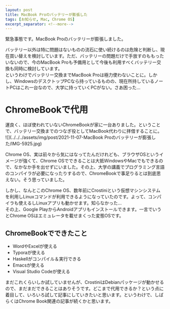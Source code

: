 ```yaml
---
layout: post
title: MacBook Proのバッテリーが膨張した
tags: [お知らせ, Mac, Chrome OS]
excerpt_separator: <!--more-->
---
```


緊急事態です。MacBook Proのバッテリーが膨張しました。  

バッテリー以外は特に問題はないものの流石に使い続けるのは危険と判断し、現在買い替えを検討しています。ただ、バッテリーの問題だけで手放すのももったいないので、今のMacBook Proも予備用として今後も利用すべくバッテリー交換も同時に検討しています。  
というわけでバッテリー交換までMacBook Proは極力使わないことに。しかし、WindowsのデスクトップPCなら持っているものの、現在所持しているノートPCはこれ一台なので、大学に持っていくPCがない。さあ困った…

<!--more-->

# ChromeBookで代用

運良く、ほぼ使われていないChromeBookが家に一台ありました。ということで、バッテリー交換までのつなぎ役としてMacBook代わりに拝借することに。  
![](../../../assets/img/post/2021-11-07-MacBook Proのバッテリーが膨張した/IMG-5925.jpg)  

Chrome OS、実は前々から気にはなってたんだけれども、ブラウザOSというイメージが強くて、Chrome OSでできることは大抵WindowsやMacでもできるので、なかなか手を出せずにいました。その上、大学の講義でプログラミング言語のコンパイラが必要になったりするので、ChromeBookで事足りるとは到底思えない。そう思っていました。  

しかし、なんとこのChrome OS、数年前にCrostiniという仮想マシンシステムを利用しLinuxコマンドが利用できるようになっていたのです。よって、コンパイラも使えるしLinuxアプリも動かせます。知らなかった…  
その上、Google PlayからAndroidアプリもインストールできます。一言でいうとChrome OSはエミュレータを載せまくった変態OSです。  

## ChromeBookでできたこと

- WordやExcelが使える
- Typoraが使える
- Haskellがコンパイル＆実行できる
- Emacsが使える
- Visual Studio Codeが使える    
  

まだこれくらいしか試していませんが、CrostiniはDebianパッケージが動かせるので、まだまだできることはありそうです。どこまで代用できるか？という点に着目して、いろいろ試して記事にしていきたいと思います。というわけで、しばらくはChrome Book関連の記事が続くかと思います。
